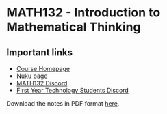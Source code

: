# MATH132 - Introduction to Mathematical Thinking

## Important links

* [Course Homepage](https://www.wgtn.ac.nz/courses/math/132/2025/offering?crn=17150)
* [Nuku page](https://nuku.wgtn.ac.nz/courses/24963)
* [MATH132 Discord](https://discord.gg/AGAah36ayW)
* [First Year Technology Students Discord](https://discord.gg/CzdC6d2WDc)

Download the notes in PDF format [here][notes-dl].

[notes-dl]: ./MATH132%20-%202025-03-10.zip

<!-- ## Tutor Information

<Temporarily not here\> -->

<!-- ## Notes

-- Notes will instead be shown on left side

### Week 1

* [Number Systems (N, Z, Q, R)](./2025-02-24-number-sets.md)
* [Rational numbers](./2025-02-27-rational-numbers.md)
* [Exponentials and Fractions](./2025-02-28-exponentials-and-fractions.md)

### Week 2

* [Fractions (cont.) and negative numbers](./2025-03-03-fractions-and-negative-numbers.md)
* [Inequalities (Comparisons) and Different number systems](./2025-03-06-inequalities-and-different-number-systems.md) -->
<!-- * [] -->
